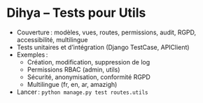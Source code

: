 # Dihya – Tests pour Utils

- Couverture : modèles, vues, routes, permissions, audit, RGPD, accessibilité, multilingue
- Tests unitaires et d’intégration (Django TestCase, APIClient)
- Exemples :
  - Création, modification, suppression de log
  - Permissions RBAC (admin, utils)
  - Sécurité, anonymisation, conformité RGPD
  - Multilingue (fr, en, ar, amazigh)
- Lancer : `python manage.py test routes.utils`

